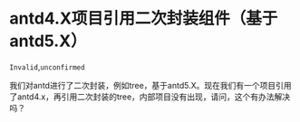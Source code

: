# antd4.X项目引用二次封装组件（基于antd5.X）

`Invalid`,`unconfirmed`

我们对antd进行了二次封装，例如tree，基于antd5.X。现在我们有一个项目引用了antd4.x，再引用二次封装的tree，内部项目没有出现，请问，这个有办法解决吗？
